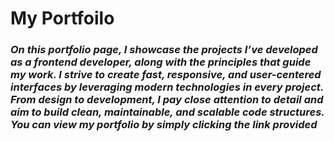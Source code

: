 # My Portfoilo

### _On this portfolio page, I showcase the projects I’ve developed as a frontend developer, along with the principles that guide my work. I strive to create fast, responsive, and user-centered interfaces by leveraging modern technologies in every project. From design to development, I pay close attention to detail and aim to build clean, maintainable, and scalable code structures. You can view my portfolio by simply clicking the link provided_
